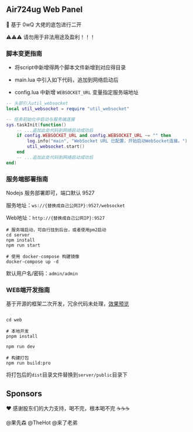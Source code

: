 ## Air724ug Web Panel

🎉 基于 0wQ 大佬的底包进行二开

⚠⚠⚠ 请勿用于非法用途及盈利！！！

### 脚本变更指南

- 将script中新增得两个脚本文件新增到对应得目录

- main.lua 中引入如下代码，追加到网络启动后

- config.lua 中新增 `WEBSOCKET_URL` 变量指定服务端地址

```lua
-- 头部引入util_websocket
local util_websocket = require "util_websocket"

-- 任务初始化中启动与服务端连接
sys.taskInit(function()
    -- ...追加此处代码到网络启动成功后
    if config.WEBSOCKET_URL and config.WEBSOCKET_URL ~= "" then
        log.info("main", "WebSocket URL 已配置，开始启动WebSocket连接。")
        util_websocket.start()
    end
    -- ...追加此处代码到网络启动成功后
end)
```

### 服务端部署指南

Nodejs 服务部署即可，端口默认 9527

服务地址：`ws://{替换成自己公网IP}:9527/websocket`

Web地址：`http://{替换成自己公网IP}:9527`

```shll
# 服务端启动，可自行挂到后台，或者使用pm2启动
cd server
npm install
npm run start

# 使用 docker-compose 构建镜像
docker-compose up -d
```

默认用户名/密码：`admin/admin`

### WEB端开发指南

基于开源的框架二次开发，冗余代码未处理，[效果预览](https://github.com/TheHot/air724ug_web_panel/blob/main/example.jpg?raw=true)

```shell

cd web

# 本地开发
pnpm install

npm run dev

# 构建打包
npm run build:pro

```

将打包后的`dist`目录文件替换到`server/public`目录下

## Sponsors

❤ 感谢股东们的大力支持，喝不完，根本喝不完 ☕☕☕

@果先森  @TheHot  @来了老弟



